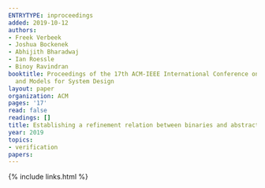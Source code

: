 ```yaml
---
ENTRYTYPE: inproceedings
added: 2019-10-12
authors:
- Freek Verbeek
- Joshua Bockenek
- Abhijith Bharadwaj
- Ian Roessle
- Binoy Ravindran
booktitle: Proceedings of the 17th ACM-IEEE International Conference on Formal Methods
  and Models for System Design
layout: paper
organization: ACM
pages: '17'
read: false
readings: []
title: Establishing a refinement relation between binaries and abstract code
year: 2019
topics:
- verification
papers:
---
```


{% include links.html %}
